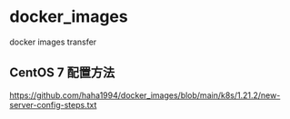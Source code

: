 # docker_images
docker images transfer

## CentOS 7 配置方法
https://github.com/haha1994/docker_images/blob/main/k8s/1.21.2/new-server-config-steps.txt
